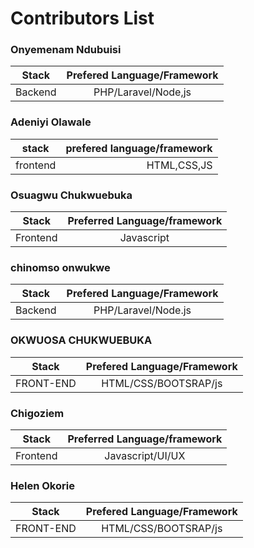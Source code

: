 # Contributors List

### Onyemenam Ndubuisi
| Stack       | Prefered Language/Framework      
| ------------- |:-------------:| 
| Backend      | PHP/Laravel/Node,js | 
### Adeniyi Olawale
| stack        | prefered language/framework
|---------------|--------------:|
| frontend      |HTML,CSS,JS     |

### Osuagwu Chukwuebuka
| Stack      | Preferred Language/framework          
| ------------- |:-------------:| 
| Frontend      | Javascript | 
### chinomso onwukwe
| Stack       | Prefered Language/Framework
|---------------|:-----------------:|
| Backend        | PHP/Laravel/Node.js |
### OKWUOSA CHUKWUEBUKA
| Stack       | Prefered Language/Framework      
| ------------- |:-------------:| 
| FRONT-END      | HTML/CSS/BOOTSRAP/js 
### Chigoziem
| Stack      | Preferred Language/framework          
| ------------- |:-------------:| 
| Frontend      | Javascript/UI/UX| 
### Helen Okorie 
| Stack       | Prefered Language/Framework      
| ------------- |:-------------:| 
| FRONT-END      | HTML/CSS/BOOTSRAP/js 
